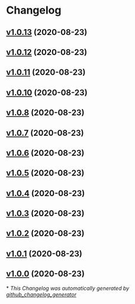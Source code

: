 # Changelog

## [v1.0.13](https://github.com/owenr88/deck-prototyper/tree/v1.0.13) (2020-08-23)

## [v1.0.12](https://github.com/owenr88/deck-prototyper/tree/v1.0.12) (2020-08-23)

## [v1.0.11](https://github.com/owenr88/deck-prototyper/tree/v1.0.11) (2020-08-23)

## [v1.0.10](https://github.com/owenr88/deck-prototyper/tree/v1.0.10) (2020-08-23)

## [v1.0.8](https://github.com/owenr88/deck-prototyper/tree/v1.0.8) (2020-08-23)

## [v1.0.7](https://github.com/owenr88/deck-prototyper/tree/v1.0.7) (2020-08-23)

## [v1.0.6](https://github.com/owenr88/deck-prototyper/tree/v1.0.6) (2020-08-23)

## [v1.0.5](https://github.com/owenr88/deck-prototyper/tree/v1.0.5) (2020-08-23)

## [v1.0.4](https://github.com/owenr88/deck-prototyper/tree/v1.0.4) (2020-08-23)

## [v1.0.3](https://github.com/owenr88/deck-prototyper/tree/v1.0.3) (2020-08-23)

## [v1.0.2](https://github.com/owenr88/deck-prototyper/tree/v1.0.2) (2020-08-23)

## [v1.0.1](https://github.com/owenr88/deck-prototyper/tree/v1.0.1) (2020-08-23)

## [v1.0.0](https://github.com/owenr88/deck-prototyper/tree/v1.0.0) (2020-08-23)



\* *This Changelog was automatically generated by [github_changelog_generator](https://github.com/github-changelog-generator/github-changelog-generator)*
